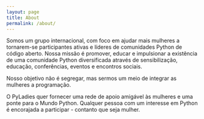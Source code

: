 ```yaml
---
layout: page
title: About
permalink: /about/
---
```


Somos um grupo internacional, com foco em ajudar mais mulheres a tornarem-se participantes ativas e líderes de comunidades Python de código aberto. Nossa missão é promover, educar e impulsionar a existência de uma comunidade Python diversificada através de sensibilização, educação, conferências, eventos e encontros sociais.

Nosso objetivo não é segregar, mas sermos um meio de integrar as mulheres a programação.

O PyLadies quer fornecer uma rede de apoio amigável às mulheres e uma ponte para o Mundo Python. Qualquer pessoa com um interesse em Python é encorajada a participar - contanto que seja mulher.
